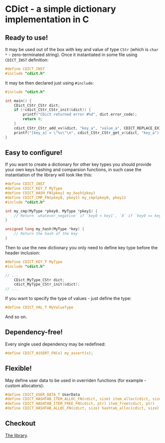 # CDict - a simple dictionary implementation in C
## Ready to use!

It may be used out of the box with key and value of type `CStr` (which is `char *` - zero-terminated string). Once it instantiated in some file using `CDICT_INST` definition:

```C
#define CDICT_INST
#include "cdict.h"
```

It may be then declared just using `#include`:

```C
#include "cdict.h"

int main() {
    CDict_CStr_CStr dict;
    if (!cdict_CStr_CStr_init(&dict)) {
    	printf("CDict returned error #%d", dict.error_code);
    	return 0;
    }
    cdict_CStr_CStr_add_vv(&dict, "key_a", "value_a", CDICT_REPLACE_EXIST);
    printf("[key_a] = \"%s\"\n", cdict_CStr_CStr_get_v(&dict, "key_a"));
}
```

## Easy to configure!

If you want to create a dictionary for other key types you should provide your own keys hashing and comparsion functions, in such case the instantiation of the library will look like this:

```C
#define CDICT_INST
#define CDICT_KEY_T MyType
#define CDICT_HASH_FN(pkey) my_hash(pkey)
#define CDICT_CMP_FN(pkey0, pkey1) my_cmp(pkey0, pkey1)
#include "cdict.h"

int my_cmp(MyType *pkey0, MyType *pkey1) {
    // Return `whatever_negative` if `key0 < key1`, `0` if `key0 == key1` and `whatever_positive` if `key0 > key1` 
}

unsigned long my_hash(MyType *key) {
    // Return the hash of the key
}
```

Then to use the new dictionary you only need to define key type before the header inclusion:

```C
#define CDICT_KEY_T MyType
#include "cdict.h"

// ...
    CDict_MyType_CStr dict;
    cdict_MyType_CStr_init(&dict);
// ...
```

If you want to specify the type of values - just define the type:

```C
#define CDICT_VAL_T MyValueType
```

And so on.

## Dependency-free!

Every single used dependency may be redefined:

```C
#define CDICT_ASSERT_FN(x) my_assert(x);
```

## Flexible!

May define user data to be used in overriden functions (for example - custom allocators):

```C
#define CDICT_USER_DATA_T UserData
#define CDICT_HASHTAB_ITEM_ALLOC_FN(cdict, size) item_alloc(cdict, size)
#define CDICT_HASHTAB_ITEM_FREE_FN(cdict, ptr) item_free(cdict, ptr)
#define CDICT_HASHTAB_ALLOC_FN(cdict, size) hashtab_alloc(cdict, size)
```

## Checkout

[The library](cdict.h).
